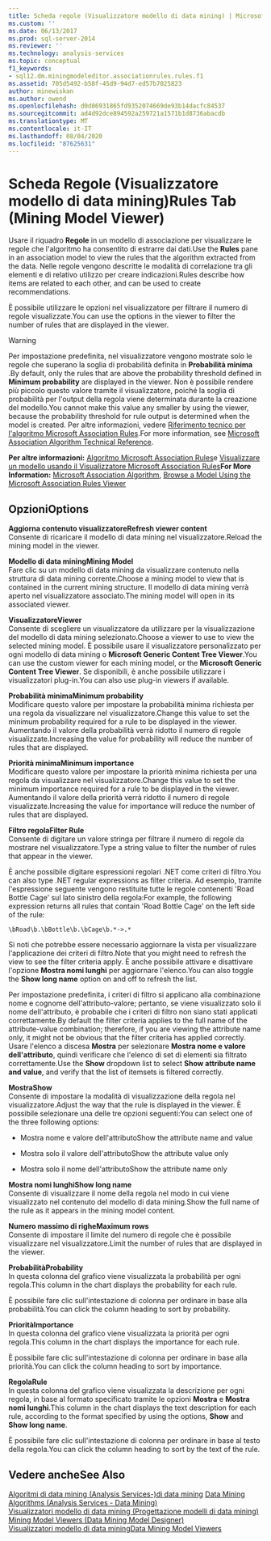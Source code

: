 ```yaml
---
title: Scheda regole (Visualizzatore modello di data mining) | Microsoft Docs
ms.custom: ''
ms.date: 06/13/2017
ms.prod: sql-server-2014
ms.reviewer: ''
ms.technology: analysis-services
ms.topic: conceptual
f1_keywords:
- sql12.dm.miningmodeleditor.associationrules.rules.f1
ms.assetid: 705d5492-b58f-45d9-94d7-ed57b7025823
author: minewiskan
ms.author: owend
ms.openlocfilehash: d0d86931865fd9352074669de93b14dacfc84537
ms.sourcegitcommit: ad4d92dce894592a259721a1571b1d8736abacdb
ms.translationtype: MT
ms.contentlocale: it-IT
ms.lasthandoff: 08/04/2020
ms.locfileid: "87625631"
---
```

# <a name="rules-tab-mining-model-viewer"></a><span data-ttu-id="9e601-102">Scheda Regole (Visualizzatore modello di data mining)</span><span class="sxs-lookup"><span data-stu-id="9e601-102">Rules Tab (Mining Model Viewer)</span></span>
  <span data-ttu-id="9e601-103">Usare il riquadro **Regole** in un modello di associazione per visualizzare le regole che l'algoritmo ha consentito di estrarre dai dati.</span><span class="sxs-lookup"><span data-stu-id="9e601-103">Use the **Rules** pane in an association model to view the rules that the algorithm extracted from the data.</span></span> <span data-ttu-id="9e601-104">Nelle regole vengono descritte le modalità di correlazione tra gli elementi e di relativo utilizzo per creare indicazioni.</span><span class="sxs-lookup"><span data-stu-id="9e601-104">Rules describe how items are related to each other, and can be used to create recommendations.</span></span>  
  
 <span data-ttu-id="9e601-105">È possibile utilizzare le opzioni nel visualizzatore per filtrare il numero di regole visualizzate.</span><span class="sxs-lookup"><span data-stu-id="9e601-105">You can use the options in the viewer to filter the number of rules that are displayed in the viewer.</span></span>  
  
> [!WARNING]  
>  <span data-ttu-id="9e601-106">Per impostazione predefinita, nel visualizzatore vengono mostrate solo le regole che superano la soglia di probabilità definita in **Probabilità minima** .</span><span class="sxs-lookup"><span data-stu-id="9e601-106">By default, only the rules that are above the probability threshold defined in **Minimum probability** are displayed in the viewer.</span></span> <span data-ttu-id="9e601-107">Non è possibile rendere più piccolo questo valore tramite il visualizzatore, poiché la soglia di probabilità per l'output della regola viene determinata durante la creazione del modello.</span><span class="sxs-lookup"><span data-stu-id="9e601-107">You cannot make this value any smaller by using the viewer, because the probability threshold for rule output is determined when the model is created.</span></span> <span data-ttu-id="9e601-108">Per altre informazioni, vedere [Riferimento tecnico per l'algoritmo Microsoft Association Rules](data-mining/microsoft-association-algorithm-technical-reference.md).</span><span class="sxs-lookup"><span data-stu-id="9e601-108">For more information, see [Microsoft Association Algorithm Technical Reference](data-mining/microsoft-association-algorithm-technical-reference.md).</span></span>  
  
 <span data-ttu-id="9e601-109">**Per altre informazioni:** [Algoritmo Microsoft Association Rules](data-mining/microsoft-association-algorithm.md)e [Visualizzare un modello usando il Visualizzatore Microsoft Association Rules](data-mining/browse-a-model-using-the-microsoft-association-rules-viewer.md)</span><span class="sxs-lookup"><span data-stu-id="9e601-109">**For More Information:** [Microsoft Association Algorithm](data-mining/microsoft-association-algorithm.md), [Browse a Model Using the Microsoft Association Rules Viewer](data-mining/browse-a-model-using-the-microsoft-association-rules-viewer.md)</span></span>  
  
## <a name="options"></a><span data-ttu-id="9e601-110">Opzioni</span><span class="sxs-lookup"><span data-stu-id="9e601-110">Options</span></span>  
 <span data-ttu-id="9e601-111">**Aggiorna contenuto visualizzatore**</span><span class="sxs-lookup"><span data-stu-id="9e601-111">**Refresh viewer content**</span></span>  
 <span data-ttu-id="9e601-112">Consente di ricaricare il modello di data mining nel visualizzatore.</span><span class="sxs-lookup"><span data-stu-id="9e601-112">Reload the mining model in the viewer.</span></span>  
  
 <span data-ttu-id="9e601-113">**Modello di data mining**</span><span class="sxs-lookup"><span data-stu-id="9e601-113">**Mining Model**</span></span>  
 <span data-ttu-id="9e601-114">Fare clic su un modello di data mining da visualizzare contenuto nella struttura di data mining corrente.</span><span class="sxs-lookup"><span data-stu-id="9e601-114">Choose a mining model to view that is contained in the current mining structure.</span></span> <span data-ttu-id="9e601-115">Il modello di data mining verrà aperto nel visualizzatore associato.</span><span class="sxs-lookup"><span data-stu-id="9e601-115">The mining model will open in its associated viewer.</span></span>  
  
 <span data-ttu-id="9e601-116">**Visualizzatore**</span><span class="sxs-lookup"><span data-stu-id="9e601-116">**Viewer**</span></span>  
 <span data-ttu-id="9e601-117">Consente di scegliere un visualizzatore da utilizzare per la visualizzazione del modello di data mining selezionato.</span><span class="sxs-lookup"><span data-stu-id="9e601-117">Choose a viewer to use to view the selected mining model.</span></span> <span data-ttu-id="9e601-118">È possibile usare il visualizzatore personalizzato per ogni modello di data mining o **Microsoft Generic Content Tree Viewer**.</span><span class="sxs-lookup"><span data-stu-id="9e601-118">You can use the custom viewer for each mining model, or the **Microsoft Generic Content Tree Viewer**.</span></span> <span data-ttu-id="9e601-119">Se disponibili, è anche possibile utilizzare i visualizzatori plug-in.</span><span class="sxs-lookup"><span data-stu-id="9e601-119">You can also use plug-in viewers if available.</span></span>  
  
 <span data-ttu-id="9e601-120">**Probabilità minima**</span><span class="sxs-lookup"><span data-stu-id="9e601-120">**Minimum probability**</span></span>  
 <span data-ttu-id="9e601-121">Modificare questo valore per impostare la probabilità minima richiesta per una regola da visualizzare nel visualizzatore.</span><span class="sxs-lookup"><span data-stu-id="9e601-121">Change this value to set the minimum probability required for a rule to be displayed in the viewer.</span></span> <span data-ttu-id="9e601-122">Aumentando il valore della probabilità verrà ridotto il numero di regole visualizzate.</span><span class="sxs-lookup"><span data-stu-id="9e601-122">Increasing the value for probability will reduce the number of rules that are displayed.</span></span>  
  
 <span data-ttu-id="9e601-123">**Priorità minima**</span><span class="sxs-lookup"><span data-stu-id="9e601-123">**Minimum importance**</span></span>  
 <span data-ttu-id="9e601-124">Modificare questo valore per impostare la priorità minima richiesta per una regola da visualizzare nel visualizzatore.</span><span class="sxs-lookup"><span data-stu-id="9e601-124">Change this value to set the minimum importance required for a rule to be displayed in the viewer.</span></span> <span data-ttu-id="9e601-125">Aumentando il valore della priorità verrà ridotto il numero di regole visualizzate.</span><span class="sxs-lookup"><span data-stu-id="9e601-125">Increasing the value for importance will reduce the number of rules that are displayed.</span></span>  
  
 <span data-ttu-id="9e601-126">**Filtro regola**</span><span class="sxs-lookup"><span data-stu-id="9e601-126">**Filter Rule**</span></span>  
 <span data-ttu-id="9e601-127">Consente di digitare un valore stringa per filtrare il numero di regole da mostrare nel visualizzatore.</span><span class="sxs-lookup"><span data-stu-id="9e601-127">Type a string value to filter the number of rules that appear in the viewer.</span></span>  
  
 <span data-ttu-id="9e601-128">È anche possibile digitare espressioni regolari .NET come criteri di filtro.</span><span class="sxs-lookup"><span data-stu-id="9e601-128">You can also type .NET regular expressions as filter criteria.</span></span> <span data-ttu-id="9e601-129">Ad esempio, tramite l'espressione seguente vengono restituite tutte le regole contenenti 'Road Bottle Cage' sul lato sinistro della regola:</span><span class="sxs-lookup"><span data-stu-id="9e601-129">For example, the following expression returns all rules that contain 'Road Bottle Cage' on the left side of the rule:</span></span>  
  
 `\bRoad\b.\bBottle\b.\bCage\b.*->.*`  
  
 <span data-ttu-id="9e601-130">Si noti che potrebbe essere necessario aggiornare la vista per visualizzare l'applicazione dei criteri di filtro.</span><span class="sxs-lookup"><span data-stu-id="9e601-130">Note that you might need to refresh the view to see the filter criteria apply.</span></span> <span data-ttu-id="9e601-131">È anche possibile attivare e disattivare l'opzione **Mostra nomi lunghi** per aggiornare l'elenco.</span><span class="sxs-lookup"><span data-stu-id="9e601-131">You can also toggle the **Show long name** option on and off to refresh the list.</span></span>  
  
 <span data-ttu-id="9e601-132">Per impostazione predefinita, i criteri di filtro si applicano alla combinazione nome e cognome dell'attributo-valore; pertanto, se viene visualizzato solo il nome dell'attributo, è probabile che i criteri di filtro non siano stati applicati correttamente.</span><span class="sxs-lookup"><span data-stu-id="9e601-132">By default the filter criteria applies to the full name of the attribute-value combination; therefore, if you are viewing the attribute name only, it might not be obvious that the filter criteria has applied correctly.</span></span> <span data-ttu-id="9e601-133">Usare l'elenco a discesa **Mostra** per selezionare **Mostra nome e valore dell'attributo**, quindi verificare che l'elenco di set di elementi sia filtrato correttamente.</span><span class="sxs-lookup"><span data-stu-id="9e601-133">Use the **Show** dropdown list to select **Show attribute name and value**, and verify that the list of itemsets is filtered correctly.</span></span>  
  
 <span data-ttu-id="9e601-134">**Mostra**</span><span class="sxs-lookup"><span data-stu-id="9e601-134">**Show**</span></span>  
 <span data-ttu-id="9e601-135">Consente di impostare la modalità di visualizzazione della regola nel visualizzatore.</span><span class="sxs-lookup"><span data-stu-id="9e601-135">Adjust the way that the rule is displayed in the viewer.</span></span> <span data-ttu-id="9e601-136">È possibile selezionare una delle tre opzioni seguenti:</span><span class="sxs-lookup"><span data-stu-id="9e601-136">You can select one of the three following options:</span></span>  
  
-   <span data-ttu-id="9e601-137">Mostra nome e valore dell'attributo</span><span class="sxs-lookup"><span data-stu-id="9e601-137">Show the attribute name and value</span></span>  
  
-   <span data-ttu-id="9e601-138">Mostra solo il valore dell'attributo</span><span class="sxs-lookup"><span data-stu-id="9e601-138">Show the attribute value only</span></span>  
  
-   <span data-ttu-id="9e601-139">Mostra solo il nome dell'attributo</span><span class="sxs-lookup"><span data-stu-id="9e601-139">Show the attribute name only</span></span>  
  
 <span data-ttu-id="9e601-140">**Mostra nomi lunghi**</span><span class="sxs-lookup"><span data-stu-id="9e601-140">**Show long name**</span></span>  
 <span data-ttu-id="9e601-141">Consente di visualizzare il nome della regola nel modo in cui viene visualizzato nel contenuto del modello di data mining.</span><span class="sxs-lookup"><span data-stu-id="9e601-141">Show the full name of the rule as it appears in the mining model content.</span></span>  
  
 <span data-ttu-id="9e601-142">**Numero massimo di righe**</span><span class="sxs-lookup"><span data-stu-id="9e601-142">**Maximum rows**</span></span>  
 <span data-ttu-id="9e601-143">Consente di impostare il limite del numero di regole che è possibile visualizzare nel visualizzatore.</span><span class="sxs-lookup"><span data-stu-id="9e601-143">Limit the number of rules that are displayed in the viewer.</span></span>  
  
 <span data-ttu-id="9e601-144">**Probabilità**</span><span class="sxs-lookup"><span data-stu-id="9e601-144">**Probability**</span></span>  
 <span data-ttu-id="9e601-145">In questa colonna del grafico viene visualizzata la probabilità per ogni regola.</span><span class="sxs-lookup"><span data-stu-id="9e601-145">This column in the chart displays the probability for each rule.</span></span>  
  
 <span data-ttu-id="9e601-146">È possibile fare clic sull'intestazione di colonna per ordinare in base alla probabilità.</span><span class="sxs-lookup"><span data-stu-id="9e601-146">You can click the column heading to sort by probability.</span></span>  
  
 <span data-ttu-id="9e601-147">**Priorità**</span><span class="sxs-lookup"><span data-stu-id="9e601-147">**Importance**</span></span>  
 <span data-ttu-id="9e601-148">In questa colonna del grafico viene visualizzata la priorità per ogni regola.</span><span class="sxs-lookup"><span data-stu-id="9e601-148">This column in the chart displays the importance for each rule.</span></span>  
  
 <span data-ttu-id="9e601-149">È possibile fare clic sull'intestazione di colonna per ordinare in base alla priorità.</span><span class="sxs-lookup"><span data-stu-id="9e601-149">You can click the column heading to sort by importance.</span></span>  
  
 <span data-ttu-id="9e601-150">**Regola**</span><span class="sxs-lookup"><span data-stu-id="9e601-150">**Rule**</span></span>  
 <span data-ttu-id="9e601-151">In questa colonna del grafico viene visualizzata la descrizione per ogni regola, in base al formato specificato tramite le opzioni **Mostra** e **Mostra nomi lunghi**.</span><span class="sxs-lookup"><span data-stu-id="9e601-151">This column in the chart displays the text description for each rule, according to the format specified by using the options, **Show** and **Show long name**.</span></span>  
  
 <span data-ttu-id="9e601-152">È possibile fare clic sull'intestazione di colonna per ordinare in base al testo della regola.</span><span class="sxs-lookup"><span data-stu-id="9e601-152">You can click the column heading to sort by the text of the rule.</span></span>  
  
## <a name="see-also"></a><span data-ttu-id="9e601-153">Vedere anche</span><span class="sxs-lookup"><span data-stu-id="9e601-153">See Also</span></span>  
 <span data-ttu-id="9e601-154">[Algoritmi di data mining &#40;Analysis Services-&#41;di data mining](data-mining/data-mining-algorithms-analysis-services-data-mining.md) </span><span class="sxs-lookup"><span data-stu-id="9e601-154">[Data Mining Algorithms &#40;Analysis Services - Data Mining&#41;](data-mining/data-mining-algorithms-analysis-services-data-mining.md) </span></span>  
 <span data-ttu-id="9e601-155">[Visualizzatori modello di data mining &#40;Progettazione modelli di data mining&#41;](mining-model-viewers-data-mining-model-designer.md) </span><span class="sxs-lookup"><span data-stu-id="9e601-155">[Mining Model Viewers &#40;Data Mining Model Designer&#41;](mining-model-viewers-data-mining-model-designer.md) </span></span>  
 [<span data-ttu-id="9e601-156">Visualizzatori modello di data mining</span><span class="sxs-lookup"><span data-stu-id="9e601-156">Data Mining Model Viewers</span></span>](data-mining/data-mining-model-viewers.md)  
  
  
